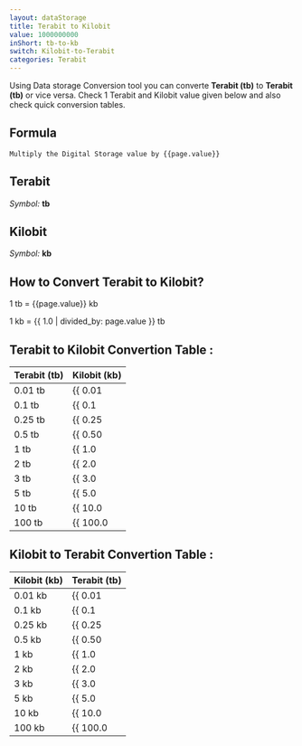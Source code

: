 ```yaml
---
layout: dataStorage
title: Terabit to Kilobit
value: 1000000000
inShort: tb-to-kb
switch: Kilobit-to-Terabit
categories: Terabit
---
```


Using Data storage Conversion tool you can converte **Terabit (tb)** to **Terabit (tb)** or vice versa. Check 1 Terabit and Kilobit value given below and also check quick conversion tables.

## Formula
`Multiply the Digital Storage value by {{page.value}}`

## Terabit
*Symbol:* **tb**

## Kilobit
*Symbol:* **kb**

## How to Convert Terabit to Kilobit?

1 tb = {{page.value}} kb

1 kb = {{ 1.0 | divided_by: page.value }} tb


## Terabit to Kilobit Convertion Table :

| Terabit (tb) | Kilobit (kb) |
| ---- | ---- |
| 0.01 tb | {{ 0.01 | times: page.value }} kb |
| 0.1 tb | {{ 0.1 | times: page.value }} kb |
| 0.25 tb | {{ 0.25 | times: page.value }} kb |
| 0.5 tb | {{ 0.50 | times: page.value }} kb |
| 1 tb | {{ 1.0 | times: page.value }} kb |
| 2 tb | {{ 2.0 | times: page.value }} kb |
| 3 tb | {{ 3.0 | times: page.value }} kb |
| 5 tb | {{ 5.0 | times: page.value }} kb |
| 10 tb | {{ 10.0 | times: page.value }} kb |
| 100 tb | {{ 100.0 | times: page.value }} kb |

## Kilobit to Terabit Convertion Table :

| Kilobit (kb) | Terabit (tb) |
| ---- | ---- |
| 0.01 kb | {{ 0.01 | divided_by: page.value }} tb |
| 0.1 kb | {{ 0.1 | divided_by: page.value }} tb |
| 0.25 kb | {{ 0.25 | divided_by: page.value }} tb |
| 0.5 kb | {{ 0.50 | divided_by: page.value }} tb |
| 1 kb | {{ 1.0 | divided_by: page.value }} tb |
| 2 kb | {{ 2.0 | divided_by: page.value }} tb |
| 3 kb | {{ 3.0 | divided_by: page.value }} tb |
| 5 kb | {{ 5.0 | divided_by: page.value }} tb |
| 10 kb | {{ 10.0 | divided_by: page.value }} tb |
| 100 kb | {{ 100.0 | divided_by: page.value }} tb |


<script>
document.getElementById('selectInput')[14].selected = true
document.getElementById('selectOutput')[2].selected = true
</script>
